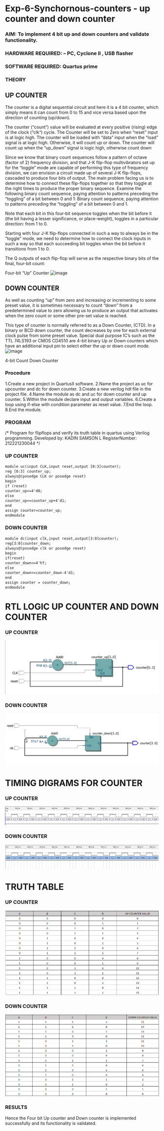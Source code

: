 # Exp-6-Synchornous-counters - up counter and down counter 
### AIM: To implement 4 bit up and down counters and validate  functionality.
### HARDWARE REQUIRED:  – PC, Cyclone II , USB flasher
### SOFTWARE REQUIRED:   Quartus prime
### THEORY 

## UP COUNTER 
The counter is a digital sequential circuit and here it is a 4 bit counter, which simply means it can count from 0 to 15 and vice versa based upon the direction of counting (up/down). 

The counter (“count“) value will be evaluated at every positive (rising) edge of the clock (“clk“) cycle.
The Counter will be set to Zero when “reset” input is at logic high.
The counter will be loaded with “data” input when the “load” signal is at logic high. Otherwise, it will count up or down.
The counter will count up when the “up_down” signal is logic high, otherwise count down

Since we know that binary count sequences follow a pattern of octave (factor of 2) frequency division, and that J-K flip-flop multivibrators set up for the “toggle” mode are capable of performing this type of frequency division, we can envision a circuit made up of several J-K flip-flops, cascaded to produce four bits of output.
The main problem facing us is to determine how to connect these flip-flops together so that they toggle at the right times to produce the proper binary sequence.
Examine the following binary count sequence, paying attention to patterns preceding the “toggling” of a bit between 0 and 1:
Binary count sequence, paying attention to patterns preceding the “toggling” of a bit between 0 and 1.

Note that each bit in this four-bit sequence toggles when the bit before it (the bit having a lesser significance, or place-weight), toggles in a particular direction: from 1 to 0.



 
 

Starting with four J-K flip-flops connected in such a way to always be in the “toggle” mode, we need to determine how to connect the clock inputs in such a way so that each succeeding bit toggles when the bit before it transitions from 1 to 0.

The Q outputs of each flip-flop will serve as the respective binary bits of the final, four-bit count:

 
 

Four-bit “Up” Counter
![image](https://user-images.githubusercontent.com/36288975/169644758-b2f4339d-9532-40c5-af40-8f4f8c942e2c.png)



## DOWN COUNTER 

As well as counting “up” from zero and increasing or incrementing to some preset value, it is sometimes necessary to count “down” from a predetermined value to zero allowing us to produce an output that activates when the zero count or some other pre-set value is reached.

This type of counter is normally referred to as a Down Counter, (CTD). In a binary or BCD down counter, the count decreases by one for each external clock pulse from some preset value. Special dual purpose IC’s such as the TTL 74LS193 or CMOS CD4510 are 4-bit binary Up or Down counters which have an additional input pin to select either the up or down count mode.
![image](https://user-images.githubusercontent.com/36288975/169644844-1a14e123-7228-4ed8-81a9-eb937dff4ac8.png)


4-bit Count Down Counter
### Procedure
1.Create a new project in QuartusII software.
2.Name the project as uc for upcounter and dc for down counter.
3.Create a new verilog hdl file in the project file.
4.Name the module as dc and uc for down counter and up counter.
5.Within the module declare input and output variables.
6.Create a loop using if-else with condition parameter as reset value.
7.End the loop.
8.End the module.



### PROGRAM 
/*
Program for flipflops  and verify its truth table in quartus using Verilog programming.
Developed by: KADIN SAMSON L
RegisterNumber: 212221230044 
*/
### UP COUNTER
```
module uc(input CLK,input reset,output [0:3]counter);
reg [0:3] counter_up;
always@(posedge CLK or posedge reset)
begin
if (reset)
counter_up<=4'd0;
else
counter_up<=counter_up+4'd1;
end
assign counter=counter_up;
endmodule
```
### DOWN COUNTER
```
module dc(input clk,input reset,output[3:0]counter);
reg[3:0]counter_down;
always@(posedge clk or posedge reset)
begin
if(reset)
counter_down<=4'hf;
else
counter_down<=counter_down-4'd1;
end
assign counter = counter_down;
endmodule
```





# RTL LOGIC UP COUNTER AND DOWN COUNTER 
### UP COUNTER
![git](rtl%20up.jpg)
### DOWN COUNTER
![git](rtl%20down.jpg) 









# TIMING DIGRAMS FOR COUNTER  
### UP COUNTER
![git](up%20counter%200.jpg)
### DOWN COUNTER
![git](down%200.jpg)






# TRUTH TABLE 
### UP COUNTER
![git](truth%20up.png)
### DOWN COUNTER
![git](truth%20down.png)







### RESULTS 
Hence the Four bit Up counter and Down counter is implemented successfully and its functionality is validated.